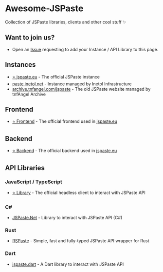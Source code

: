 # Awesome-JSPaste
Collection of JSPaste libraries, clients and other cool stuff ✨

## Want to join us?
- Open an [Issue](https://github.com/jspaste/awesome-jspaste/issues/new) requesting to add your Instance / API Library to this page.

## Instances
- [⭐ jspaste.eu](https://jspaste.eu) - The official JSPaste instance
- [paste.inetol.net](https://paste.inetol.net) - Instance managed by Inetol Infrastructure
- [archive.tnfangel.com/jspaste](https://archive.tnfangel.com/jspaste) - The old JSPaste website managed by tnfAngel Archive

## Frontend
- [⭐ Frontend](https://github.com/jspaste/frontend) - The official frontend used in [jspaste.eu](https://jspaste.eu)

## Backend
- [⭐ Backend](https://github.com/jspaste/backend) - The official backend used in [jspaste.eu](https://jspaste.eu)

## API Libraries
### JavaScript / TypeScript
- [⭐ Library](https://github.com/jspaste/library) - The official headless client to interact with JSPaste API

### C#
- [JSPaste.Net](https://github.com/mrgaton/jspaste.net) - Library to interact with JSPaste API (C#)

### Rust
- [RSPaste](https://github.com/aidakdev/rspaste) - Simple, fast and fully-typed JSPaste API wrapper for Rust

### Dart
- [jspaste.dart](https://github.com/nulkode/jspaste.dart) - A Dart library to interact with JSPaste API
